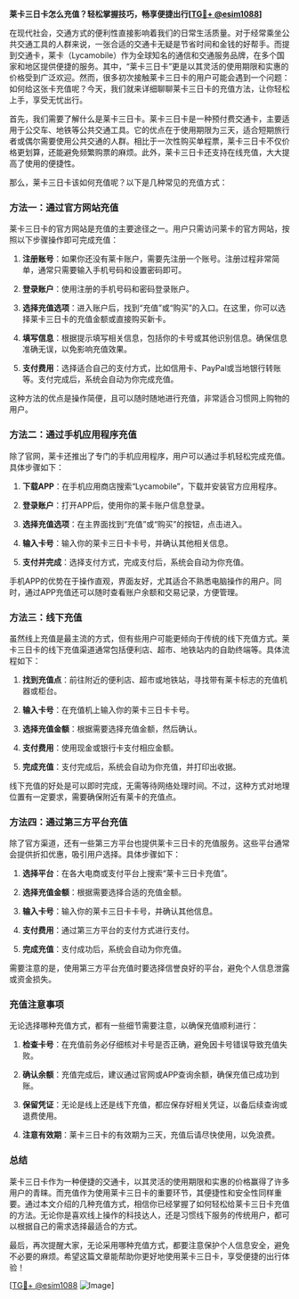 **莱卡三日卡怎么充值？轻松掌握技巧，畅享便捷出行[[TG💪+ @esim1088](https://t.me/s/esim1088)]**

在现代社会，交通方式的便利性直接影响着我们的日常生活质量。对于经常乘坐公共交通工具的人群来说，一张合适的交通卡无疑是节省时间和金钱的好帮手。而提到交通卡，莱卡（Lycamobile）作为全球知名的通信和交通服务品牌，在多个国家和地区提供便捷的服务。其中，“莱卡三日卡”更是以其灵活的使用期限和实惠的价格受到广泛欢迎。然而，很多初次接触莱卡三日卡的用户可能会遇到一个问题：如何给这张卡充值呢？今天，我们就来详细聊聊莱卡三日卡的充值方法，让你轻松上手，享受无忧出行。

首先，我们需要了解什么是莱卡三日卡。莱卡三日卡是一种预付费交通卡，主要适用于公交车、地铁等公共交通工具。它的优点在于使用期限为三天，适合短期旅行者或偶尔需要使用公共交通的人群。相比于一次性购买单程票，莱卡三日卡不仅价格更划算，还能避免频繁购票的麻烦。此外，莱卡三日卡还支持在线充值，大大提高了使用的便捷性。

那么，莱卡三日卡该如何充值呢？以下是几种常见的充值方式：

### 方法一：通过官方网站充值

莱卡三日卡的官方网站是充值的主要途径之一。用户只需访问莱卡的官方网站，按照以下步骤操作即可完成充值：

1. **注册账号**：如果你还没有莱卡账户，需要先注册一个账号。注册过程非常简单，通常只需要输入手机号码和设置密码即可。
   
2. **登录账户**：使用注册的手机号码和密码登录账户。

3. **选择充值选项**：进入账户后，找到“充值”或“购买”的入口。在这里，你可以选择莱卡三日卡的充值金额或直接购买新卡。

4. **填写信息**：根据提示填写相关信息，包括你的卡号或其他识别信息。确保信息准确无误，以免影响充值效果。

5. **支付费用**：选择适合自己的支付方式，比如信用卡、PayPal或当地银行转账等。支付完成后，系统会自动为你完成充值。

这种方法的优点是操作简便，且可以随时随地进行充值，非常适合习惯网上购物的用户。

### 方法二：通过手机应用程序充值

除了官网，莱卡还推出了专门的手机应用程序，用户可以通过手机轻松完成充值。具体步骤如下：

1. **下载APP**：在手机应用商店搜索“Lycamobile”，下载并安装官方应用程序。

2. **登录账户**：打开APP后，使用你的莱卡账户信息登录。

3. **选择充值选项**：在主界面找到“充值”或“购买”的按钮，点击进入。

4. **输入卡号**：输入你的莱卡三日卡卡号，并确认其他相关信息。

5. **支付并完成**：选择支付方式，完成支付后，系统会自动为你充值。

手机APP的优势在于操作直观，界面友好，尤其适合不熟悉电脑操作的用户。同时，通过APP充值还可以随时查看账户余额和交易记录，方便管理。

### 方法三：线下充值

虽然线上充值是最主流的方式，但有些用户可能更倾向于传统的线下充值方式。莱卡三日卡的线下充值渠道通常包括便利店、超市、地铁站内的自助终端等。具体流程如下：

1. **找到充值点**：前往附近的便利店、超市或地铁站，寻找带有莱卡标志的充值机器或柜台。

2. **输入卡号**：在充值机上输入你的莱卡三日卡卡号。

3. **选择充值金额**：根据需要选择充值金额，然后确认。

4. **支付费用**：使用现金或银行卡支付相应金额。

5. **完成充值**：支付完成后，系统会自动为你充值，并打印出收据。

线下充值的好处是可以即时完成，无需等待网络处理时间。不过，这种方式对地理位置有一定要求，需要确保附近有莱卡的充值点。

### 方法四：通过第三方平台充值

除了官方渠道，还有一些第三方平台也提供莱卡三日卡的充值服务。这些平台通常会提供折扣优惠，吸引用户选择。具体步骤如下：

1. **选择平台**：在各大电商或支付平台上搜索“莱卡三日卡充值”。

2. **选择充值金额**：根据需要选择合适的充值金额。

3. **输入卡号**：输入你的莱卡三日卡卡号，并确认其他信息。

4. **支付费用**：通过第三方平台的支付方式进行支付。

5. **完成充值**：支付成功后，系统会自动为你充值。

需要注意的是，使用第三方平台充值时要选择信誉良好的平台，避免个人信息泄露或资金损失。

### 充值注意事项

无论选择哪种充值方式，都有一些细节需要注意，以确保充值顺利进行：

1. **检查卡号**：在充值前务必仔细核对卡号是否正确，避免因卡号错误导致充值失败。

2. **确认余额**：充值完成后，建议通过官网或APP查询余额，确保充值已成功到账。

3. **保留凭证**：无论是线上还是线下充值，都应保存好相关凭证，以备后续查询或退费使用。

4. **注意有效期**：莱卡三日卡的有效期为三天，充值后请尽快使用，以免浪费。

### 总结

莱卡三日卡作为一种便捷的交通卡，以其灵活的使用期限和实惠的价格赢得了许多用户的青睐。而充值作为使用莱卡三日卡的重要环节，其便捷性和安全性同样重要。通过本文介绍的几种充值方式，相信你已经掌握了如何轻松给莱卡三日卡充值的方法。无论你是喜欢线上操作的科技达人，还是习惯线下服务的传统用户，都可以根据自己的需求选择最适合的方式。

最后，再次提醒大家，无论采用哪种充值方式，都要注意保护个人信息安全，避免不必要的麻烦。希望这篇文章能帮助你更好地使用莱卡三日卡，享受便捷的出行体验！

[[TG💪+ @esim1088](https://t.me/s/esim1088) ![Image](https://i.postimg.cc/4NQfJmqS/Snipaste-2025-05-13-00-14-12.png)]